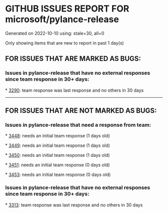 
# GITHUB ISSUES REPORT FOR microsoft/pylance-release


Generated on 2022-10-10 using: stale=30, all=0


Only showing items that are new to report in past 1 day(s)


## FOR ISSUES THAT ARE MARKED AS BUGS:


### Issues in pylance-release that have no external responses since team response in 30+ days:


\* [3290](https://github.com/microsoft/pylance-release/issues/3290 "`#region` nesting doesn't recognise last `#endregion` if there's no code after it at the end of the file on a non-&quot;root&quot; indent level"): team response was last response and no others in 30 days

---

## FOR ISSUES THAT ARE NOT MARKED AS BUGS:


### Issues in pylance-release that need a response from team:


\* [3448](https://github.com/microsoft/pylance-release/issues/3448 "code intellisense can't display all"): needs an initial team response (1 days old)

\* [3449](https://github.com/microsoft/pylance-release/issues/3449 "Ignored modules do not appear in quick fix"): needs an initial team response (1 days old)

\* [3450](https://github.com/microsoft/pylance-release/issues/3450 "vscode + jupyter note book - pylance not recognizing local code python path"): needs an initial team response (1 days old)

\* [3451](https://github.com/microsoft/pylance-release/issues/3451 "New option: Add parentheses to callable variable completions"): needs an initial team response (0 days old)

\* [3453](https://github.com/microsoft/pylance-release/issues/3453 "The Pylance server crashed 5 times in the last 3 minutes in a .py file."): needs an initial team response (0 days old)

### Issues in pylance-release that have no external responses since team response in 30+ days:


\* [3313](https://github.com/microsoft/pylance-release/issues/3313 "Module is not callable"): team response was last response and no others in 30 days
